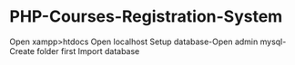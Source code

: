 # PHP-Courses-Registration-System

Open xampp>htdocs
Open localhost
Setup database-Open admin mysql-
Create folder first 
Import database
